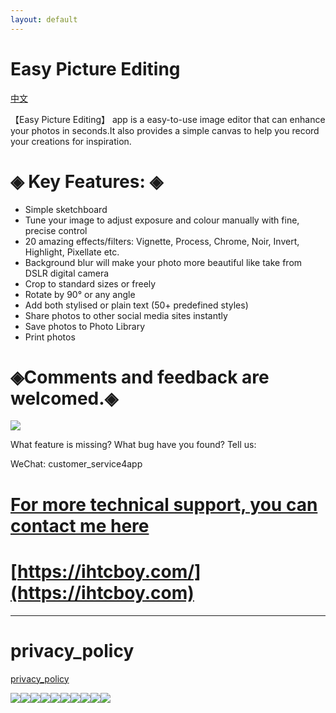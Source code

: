 ```yaml
---
layout: default
---
```








# Easy Picture Editing

[中文](./zhcn)



【Easy Picture Editing】 app is a easy-to-use image editor that can enhance your photos in seconds.It also provides a simple canvas to help you record your creations for inspiration.

# ◈ Key Features: ◈



- Simple sketchboard
- Tune your image to adjust exposure and colour manually with fine, precise control
- 20 amazing effects/filters: Vignette, Process, Chrome, Noir, Invert, Highlight, Pixellate etc.
- Background blur will make your photo more beautiful like take from DSLR digital camera
- Crop to standard sizes or freely
- Rotate by 90° or any angle
- Add both stylised or plain text (50+ predefined styles)
- Share photos to other social media sites instantly
- Save photos to Photo Library
- Print photos

# ◈Comments and feedback are welcomed.◈



![](Wechat.jpeg)

What feature is missing? What bug have you found? Tell us:

WeChat: customer_service4app



# [For more technical support, you can contact me here ](https://ihtcboy.com)

#  [https://ihtcboy.com/](https://ihtcboy.com)







---

# privacy_policy

[privacy_policy](./privacy_policy.html)





![](1.jpg)![](2.jpg)![](3.jpg)![](4.jpg)![](5.jpg)![](6.jpg)![](7.jpg)![](8.jpg)![](9.jpg)![](10.jpg)